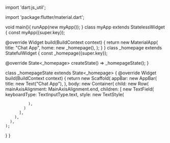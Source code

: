 import 'dart:js_util';

import 'package:flutter/material.dart';

void main(){
  runApp(new myApp());
}
class myApp extends StatelessWidget {
  const myApp({super.key});

  @override
  Widget build(BuildContext context) {
    return new MaterialApp(
      title: "Chat App",
      home: new _homepage(),
    );
  }
}
class _homepage extends StatefulWidget {
  const _homepage({super.key});

  @override
  State<_homepage> createState() => _homepageState();
}

class _homepageState extends State<_homepage> {
  @override
  Widget build(BuildContext context) {
    return new Scaffold(
      appBar: new AppBar(
        title: new Text("Chat App"),
      ),
      body: new Container(
        child: new Row(
          mainAxisAlignment: MainAxisAlignment.end,
          children: [
            new TextField(
              keyboardType: TextInputType.text,
              style: new TextStyle(
                
              ),
            )
          ],
        ),
      ),
    );
  }
}

